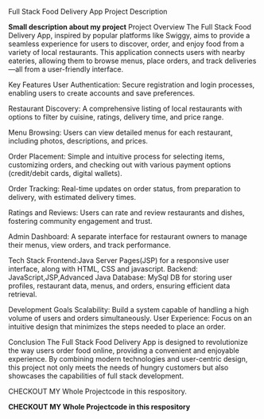 Full Stack Food Delivery App Project Description

************************************************************************Small description about my project************************************************************************
Project Overview
The Full Stack Food Delivery App, inspired by popular platforms like Swiggy, aims to provide a seamless experience for users to discover, order, and enjoy food from a variety of local restaurants. This application connects users with nearby eateries, allowing them to browse menus, place orders, and track deliveries—all from a user-friendly interface.



Key Features
User Authentication: Secure registration and login processes, enabling users to create accounts and save preferences.

Restaurant Discovery: A comprehensive listing of local restaurants with options to filter by cuisine, ratings, delivery time, and price range.

Menu Browsing: Users can view detailed menus for each restaurant, including photos, descriptions, and prices.

Order Placement: Simple and intuitive process for selecting items, customizing orders, and checking out with various payment options (credit/debit cards, digital wallets).

Order Tracking: Real-time updates on order status, from preparation to delivery, with estimated delivery times.

Ratings and Reviews: Users can rate and review restaurants and dishes, fostering community engagement and trust.

Admin Dashboard: A separate interface for restaurant owners to manage their menus, view orders, and track performance.

Tech Stack
Frontend:Java Server Pages(JSP) for a responsive user interface, along with HTML, CSS and javascript.
Backend: JavaScript,JSP,Advanced Java
Database: MySql DB for storing user profiles, restaurant data, menus, and orders, ensuring efficient data retrieval.

Development Goals
Scalability: Build a system capable of handling a high volume of users and orders simultaneously.
User Experience: Focus on an intuitive design that minimizes the steps needed to place an order.


Conclusion
The Full Stack Food Delivery App is designed to revolutionize the way users order food online, providing a convenient and enjoyable experience. By combining modern technologies and user-centric design, this project not only meets the needs of hungry customers but also showcases the capabilities of full stack development.

CHECKOUT MY Whole Projectcode in this respository.

******************************CHECKOUT MY Whole Projectcode in this respository******************************
